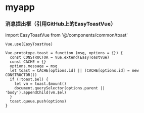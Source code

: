 # myapp

### 消息提出框（引用GitHub上的EasyToastVue）
import EasyToastVue from '@/components/common/toast'
```
Vue.use(EasyToastVue)

Vue.prototype.toast = function (msg, options = {}) {
  const CONSTRUCTOR = Vue.extend(EasyToastVue)
  const CACHE = {}
  options.message = msg
  let toast = CACHE[options.id] || (CACHE[options.id] = new CONSTRUCTOR())
  if (!toast.$el) {
    let vm = toast.$mount()
    document.querySelector(options.parent || 'body').appendChild(vm.$el)
  }
  toast.queue.push(options)
}
```
